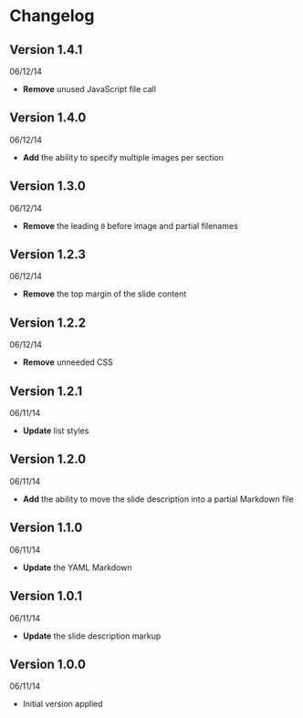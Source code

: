 # Changelog

## Version 1.4.1
06/12/14

- **Remove** unused JavaScript file call

## Version 1.4.0
06/12/14

- **Add** the ability to specify multiple images per section

## Version 1.3.0
06/12/14

- **Remove** the leading `0` before image and partial filenames

## Version 1.2.3
06/12/14

- **Remove** the top margin of the slide content

## Version 1.2.2
06/12/14

- **Remove** unneeded CSS

## Version 1.2.1
06/11/14

- **Update** list styles

## Version 1.2.0
06/11/14

- **Add** the ability to move the slide description into a partial Markdown file

## Version 1.1.0
06/11/14

- **Update** the YAML Markdown

## Version 1.0.1
06/11/14

- **Update** the slide description markup

## Version 1.0.0
06/11/14

- Initial version applied

